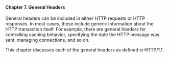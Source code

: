 #### Chapter 7. General Headers

General headers can be included in either HTTP requests or HTTP responses. In most cases, these include generic information about the HTTP transaction itself. For example, there are general headers for controlling caching behavior, specifying the date the HTTP message was sent, managing connections, and so on.

This chapter discusses each of the general headers as defined in HTTP/1.1.

